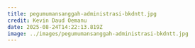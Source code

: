 ```yaml
---
title: pegumumansanggah-administrasi-bkdntt.jpg
credit: Kevin Daud Oemanu
date: 2025-08-24T14:22:13.819Z
image: ../images/pegumumansanggah-administrasi-bkdntt.jpg
---
```


